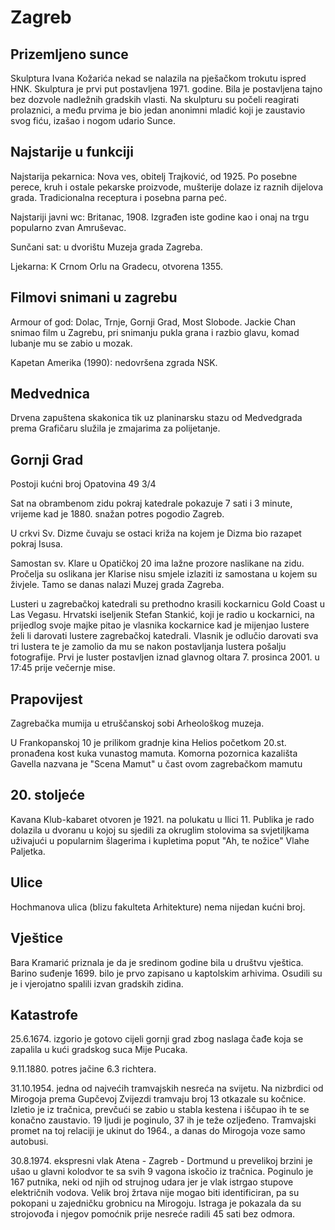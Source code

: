 # Zagreb

## Prizemljeno sunce

Skulptura Ivana Kožarića nekad se nalazila na pješačkom trokutu ispred HNK. Skulptura je prvi put postavljena 1971. godine. Bila je postavljena tajno bez dozvole nadležnih gradskih vlasti. Na skulpturu su počeli reagirati prolaznici, a među prvima je bio jedan anonimni mladić koji je zaustavio svog fiću, izašao i nogom udario Sunce.

## Najstarije u funkciji

Najstarija pekarnica: Nova ves, obitelj Trajković, od 1925. Po posebne perece, kruh i ostale pekarske proizvode, mušterije dolaze iz raznih dijelova grada. Tradicionalna receptura i posebna parna peć.

Najstariji javni wc: Britanac, 1908. Izgrađen iste godine kao i onaj na trgu popularno zvan Amruševac.

Sunčani sat: u dvorištu Muzeja grada Zagreba.

Ljekarna: K Crnom Orlu na Gradecu, otvorena 1355.

## Filmovi snimani u zagrebu

Armour of god: Dolac, Trnje, Gornji Grad, Most Slobode. Jackie Chan snimao film u Zagrebu, pri snimanju pukla grana i razbio glavu, komad lubanje mu se zabio u mozak.

Kapetan Amerika (1990): nedovršena zgrada NSK.

## Medvednica

Drvena zapuštena skakonica tik uz planinarsku stazu od Medvedgrada prema Grafičaru služila je zmajarima za polijetanje.

## Gornji Grad

Postoji kućni broj Opatovina 49 3/4

Sat na obrambenom zidu pokraj katedrale pokazuje 7 sati i 3 minute, vrijeme kad je 1880. snažan potres pogodio Zagreb.

U crkvi Sv. Dizme čuvaju se ostaci križa na kojem je Dizma bio razapet pokraj Isusa.

Samostan sv. Klare u Opatičkoj 20 ima lažne prozore naslikane na zidu. Pročelja su oslikana jer Klarise nisu smjele izlaziti iz samostana u kojem su živjele. Tamo se danas nalazi Muzej grada Zagreba.

Lusteri u zagrebačkoj katedrali su prethodno krasili kockarnicu Gold Coast u Las Vegasu. Hrvatski iseljenik Stefan Stankić, koji je radio u kockarnici, na prijedlog svoje majke pitao je vlasnika kockarnice kad je mijenjao lustere želi li darovati lustere zagrebačkoj katedrali. Vlasnik je odlučio darovati sva tri lustera te je zamolio da mu se nakon postavljanja lustera pošalju fotografije. Prvi je luster postavljen iznad glavnog oltara 7. prosinca 2001. u 17:45 prije večernje mise.

## Prapovijest

Zagrebačka mumija u etruščanskoj sobi Arheološkog muzeja.

U Frankopanskoj 10 je prilikom gradnje kina Helios početkom 20.st. pronađena kost kuka vunastog mamuta. Komorna pozornica kazališta Gavella nazvana je "Scena Mamut" u čast ovom zagrebačkom mamutu

## 20. stoljeće

Kavana Klub-kabaret otvoren je 1921. na polukatu u Ilici 11. Publika je rado dolazila u dvoranu u kojoj su sjedili za okruglim stolovima sa svjetiljkama uživajući u popularnim šlagerima i kupletima poput "Ah, te nožice" Vlahe Paljetka.

## Ulice

Hochmanova ulica (blizu fakulteta Arhitekture) nema nijedan kućni broj.

## Vještice

Bara Kramarić priznala je da je sredinom godine bila u društvu vještica. Barino suđenje 1699. bilo je prvo zapisano u kaptolskim arhivima. Osudili su je i vjerojatno spalili izvan gradskih zidina.

## Katastrofe

25.6.1674. izgorio je gotovo cijeli gornji grad zbog naslaga čađe koja se zapalila u kući gradskog suca Mije Pucaka.

9.11.1880. potres jačine 6.3 richtera.

31.10.1954. jedna od najvećih tramvajskih nesreća na svijetu. Na nizbrdici od Mirogoja prema Gupčevoj Zvijezdi tramvaju broj 13 otkazale su kočnice. Izletio je iz tračnica, prevčući se zabio u stabla kestena i iščupao ih te se konačno zaustavio. 19 ljudi je poginulo, 37 ih je teže ozljeđeno. Tramvajski promet na toj relaciji je ukinut do 1964., a danas do Mirogoja voze samo autobusi.

30.8.1974. ekspresni vlak Atena - Zagreb - Dortmund u prevelikoj brzini je ušao u glavni kolodvor te sa svih 9 vagona iskočio iz tračnica. Poginulo je 167 putnika, neki od njih od strujnog udara jer je vlak istrgao stupove električnih vodova. Velik broj žrtava nije mogao biti identificiran, pa su pokopani u zajedničku grobnicu na Mirogoju. Istraga je pokazala da su strojovođa i njegov pomoćnik prije nesreće radili 45 sati bez odmora.
